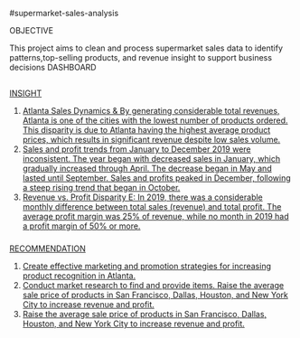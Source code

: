 #supermarket-sales-analysis


OBJECTIVE

   This project aims to clean and process supermarket sales data to identify patterns,top-selling products, and revenue insight to support business decisions
DASHBOARD
<a href = "https://github.com/oladamzee/supermarket-sales-analysis/blob/main/viz%201.png">
## 
INSIGHT
1. Atlanta Sales Dynamics & By generating considerable total revenues, Atlanta is one of the cities with the lowest number of products ordered. This disparity is due to Atlanta having the highest average     product prices, which results in significant revenue despite low sales volume.
2.  Sales and profit trends from January to December 2019 were inconsistent. The year began with decreased sales in January, which gradually increased through April. The decrease began in May and lasted       until September. Sales and profits peaked in December, following a steep rising trend that began in October.
3.  Revenue vs. Profit Disparity E: In 2019, there was a considerable monthly difference between total sales (revenue) and total profit. The average profit margin was 25% of revenue, while no month in         2019 had a profit margin of 50% or more.
###
  RECOMMENDATION
1.  Create effective marketing and promotion strategies for increasing product recognition in Atlanta. 
2.  Conduct market research to find and provide items. Raise the average sale price of products in San Francisco, Dallas, Houston, and New York City to increase revenue and profit. 
3.  Raise the average sale price of products in San Francisco, Dallas, Houston, and New York City to increase revenue and profit.
